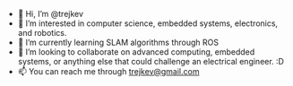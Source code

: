 - 👋 Hi, I’m @trejkev
- 👀 I’m interested in computer science, embedded systems, electronics, and robotics.
- 🌱 I’m currently learning SLAM algorithms through ROS
- 💞️ I’m looking to collaborate on advanced computing, embedded systems, or anything else that could challenge an electrical engineer. :D
- 📫 You can reach me through trejkev@gmail.com

<!---
trejkev/trejkev is a ✨ special ✨ repository because its `README.md` (this file) appears on your GitHub profile.
You can click the Preview link to take a look at your changes.
--->
